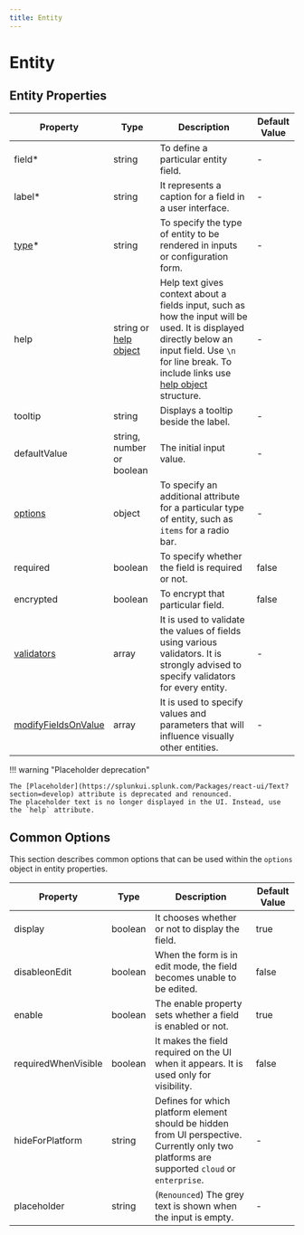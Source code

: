 ```yaml
---
title: Entity
---
```


# Entity

## Entity Properties

| Property                                                         | Type                                       | Description                                                                                                                                                                                                               | Default Value |
| ---------------------------------------------------------------- | ------------------------------------------ | ------------------------------------------------------------------------------------------------------------------------------------------------------------------------------------------------------------------------- | ------------- |
| field<span class="required-asterisk">\*</span>                   | string                                     | To define a particular entity field.                                                                                                                                                                                      | -             |
| label<span class="required-asterisk">\*</span>                   | string                                     | It represents a caption for a field in a user interface.                                                                                                                                                                  | -             |
| [type](./components.md)<span class="required-asterisk">\*</span> | string                                     | To specify the type of entity to be rendered in inputs or configuration form.                                                                                                                                             | -             |
| help                                                             | string or [help object](./help_message.md) | Help text gives context about a fields input, such as how the input will be used. It is displayed directly below an input field. Use `\n` for line break. To include links use [help object](./help_message.md) structure. | -             |
| tooltip                                                          | string                                     | Displays a tooltip beside the label.                                                                                                                                                                                      | -             |
| defaultValue                                                     | string, number or boolean                  | The initial input value.                                                                                                                                                                                                  | -             |
| [options](#common-options)                                       | object                                     | To specify an additional attribute for a particular type of entity, such as `items` for a radio bar.                                                                                                                      | -             |
| required                                                         | boolean                                    | To specify whether the field is required or not.                                                                                                                                                                          | false         |
| encrypted                                                        | boolean                                    | To encrypt that particular field.                                                                                                                                                                                         | false         |
| [validators](./validators.md)                                    | array                                      | It is used to validate the values of fields using various validators. It is strongly advised to specify validators for every entity.                                                                                      | -             |
| [modifyFieldsOnValue](./modifyFieldsOnValue.md)                  | array                                      | It is used to specify values and parameters that will influence visually other entities.                                                                                                                                  | -             |

!!! warning "Placeholder deprecation"

    The [Placeholder](https://splunkui.splunk.com/Packages/react-ui/Text?section=develop) attribute is deprecated and renounced.
    The placeholder text is no longer displayed in the UI. Instead, use the `help` attribute.

## Common Options

This section describes common options that can be used within the `options` object in entity properties.

| Property            | Type    | Description                                                                                                                                  | Default Value |
| ------------------- | ------- | -------------------------------------------------------------------------------------------------------------------------------------------- | ------------- |
| display             | boolean | It chooses whether or not to display the field.                                                                                              | true          |
| disableonEdit       | boolean | When the form is in edit mode, the field becomes unable to be edited.                                                                        | false         |
| enable              | boolean | The enable property sets whether a field is enabled or not.                                                                                  | true          |
| requiredWhenVisible | boolean | It makes the field required on the UI when it appears. It is used only for visibility.                                                       | false         |
| hideForPlatform     | string  | Defines for which platform element should be hidden from UI perspective. Currently only two platforms are supported `cloud` or `enterprise`. | -             |
| placeholder         | string  | (`Renounced`) The grey text is shown when the input is empty.                                                                                | -             |
